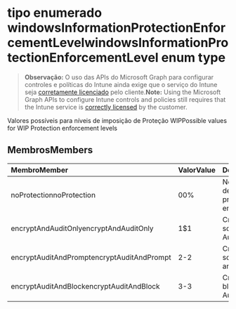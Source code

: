 # <a name="windowsinformationprotectionenforcementlevel-enum-type"></a><span data-ttu-id="aaad2-101">tipo enumerado windowsInformationProtectionEnforcementLevel</span><span class="sxs-lookup"><span data-stu-id="aaad2-101">windowsInformationProtectionEnforcementLevel enum type</span></span>

> <span data-ttu-id="aaad2-102">**Observação:** O uso das APIs do Microsoft Graph para configurar controles e políticas do Intune ainda exige que o serviço do Intune seja [corretamente licenciado](https://go.microsoft.com/fwlink/?linkid=839381) pelo cliente.</span><span class="sxs-lookup"><span data-stu-id="aaad2-102">**Note:** Using the Microsoft Graph APIs to configure Intune controls and policies still requires that the Intune service is [correctly licensed](https://go.microsoft.com/fwlink/?linkid=839381) by the customer.</span></span>

<span data-ttu-id="aaad2-103">Valores possíveis para níveis de imposição de Proteção WIP</span><span class="sxs-lookup"><span data-stu-id="aaad2-103">Possible values for WIP Protection enforcement levels</span></span>
## <a name="members"></a><span data-ttu-id="aaad2-104">Membros</span><span class="sxs-lookup"><span data-stu-id="aaad2-104">Members</span></span>
|<span data-ttu-id="aaad2-105">Membro</span><span class="sxs-lookup"><span data-stu-id="aaad2-105">Member</span></span>|<span data-ttu-id="aaad2-106">Valor</span><span class="sxs-lookup"><span data-stu-id="aaad2-106">Value</span></span>|<span data-ttu-id="aaad2-107">Descrição</span><span class="sxs-lookup"><span data-stu-id="aaad2-107">Description</span></span>|
|:---|:---|:---|
|<span data-ttu-id="aaad2-108">noProtection</span><span class="sxs-lookup"><span data-stu-id="aaad2-108">noProtection</span></span>|<span data-ttu-id="aaad2-109">0</span><span class="sxs-lookup"><span data-stu-id="aaad2-109">0%</span></span>|<span data-ttu-id="aaad2-110">Nenhuma imposição de proteção</span><span class="sxs-lookup"><span data-stu-id="aaad2-110">No protection enforcement</span></span>|
|<span data-ttu-id="aaad2-111">encryptAndAuditOnly</span><span class="sxs-lookup"><span data-stu-id="aaad2-111">encryptAndAuditOnly</span></span>|<span data-ttu-id="aaad2-112">1</span><span class="sxs-lookup"><span data-stu-id="aaad2-112">$1</span></span>|<span data-ttu-id="aaad2-113">Criptografar e auditar somente</span><span class="sxs-lookup"><span data-stu-id="aaad2-113">Encrypt and Audit only</span></span>|
|<span data-ttu-id="aaad2-114">encryptAuditAndPrompt</span><span class="sxs-lookup"><span data-stu-id="aaad2-114">encryptAuditAndPrompt</span></span>|<span data-ttu-id="aaad2-115">2</span><span class="sxs-lookup"><span data-stu-id="aaad2-115">-2</span></span>|<span data-ttu-id="aaad2-116">Criptografar, auditar e solicitar</span><span class="sxs-lookup"><span data-stu-id="aaad2-116">Encrypt, Audit and Prompt</span></span>|
|<span data-ttu-id="aaad2-117">encryptAuditAndBlock</span><span class="sxs-lookup"><span data-stu-id="aaad2-117">encryptAuditAndBlock</span></span>|<span data-ttu-id="aaad2-118">3</span><span class="sxs-lookup"><span data-stu-id="aaad2-118">-3</span></span>|<span data-ttu-id="aaad2-119">Criptografar, auditar e bloquear</span><span class="sxs-lookup"><span data-stu-id="aaad2-119">Encrypt, Audit and Block</span></span>|



